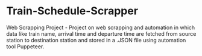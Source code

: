 # Train-Schedule-Scrapper

Web Scrapping Project - Project on web scrapping and automation in which data like train name, arrival time and departure time are fetched from source station to destination station and stored in a .JSON file using automation tool Puppeteer.

